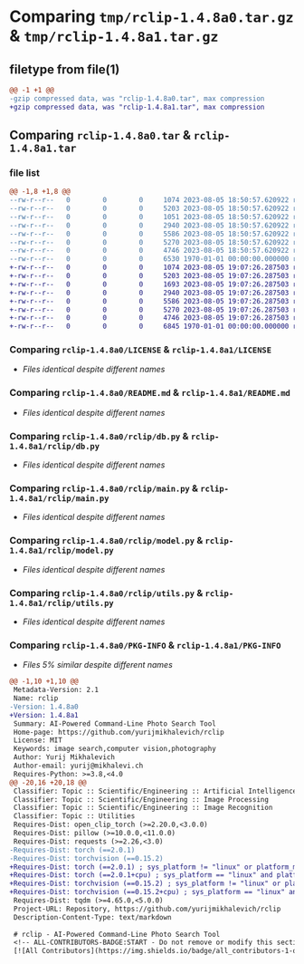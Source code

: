 # Comparing `tmp/rclip-1.4.8a0.tar.gz` & `tmp/rclip-1.4.8a1.tar.gz`

## filetype from file(1)

```diff
@@ -1 +1 @@
-gzip compressed data, was "rclip-1.4.8a0.tar", max compression
+gzip compressed data, was "rclip-1.4.8a1.tar", max compression
```

## Comparing `rclip-1.4.8a0.tar` & `rclip-1.4.8a1.tar`

### file list

```diff
@@ -1,8 +1,8 @@
--rw-r--r--   0        0        0     1074 2023-08-05 18:50:57.620922 rclip-1.4.8a0/LICENSE
--rw-r--r--   0        0        0     5203 2023-08-05 18:50:57.620922 rclip-1.4.8a0/README.md
--rw-r--r--   0        0        0     1051 2023-08-05 18:50:57.620922 rclip-1.4.8a0/pyproject.toml
--rw-r--r--   0        0        0     2940 2023-08-05 18:50:57.620922 rclip-1.4.8a0/rclip/db.py
--rw-r--r--   0        0        0     5586 2023-08-05 18:50:57.620922 rclip-1.4.8a0/rclip/main.py
--rw-r--r--   0        0        0     5270 2023-08-05 18:50:57.620922 rclip-1.4.8a0/rclip/model.py
--rw-r--r--   0        0        0     4746 2023-08-05 18:50:57.620922 rclip-1.4.8a0/rclip/utils.py
--rw-r--r--   0        0        0     6530 1970-01-01 00:00:00.000000 rclip-1.4.8a0/PKG-INFO
+-rw-r--r--   0        0        0     1074 2023-08-05 19:07:26.287503 rclip-1.4.8a1/LICENSE
+-rw-r--r--   0        0        0     5203 2023-08-05 19:07:26.287503 rclip-1.4.8a1/README.md
+-rw-r--r--   0        0        0     1693 2023-08-05 19:07:26.287503 rclip-1.4.8a1/pyproject.toml
+-rw-r--r--   0        0        0     2940 2023-08-05 19:07:26.287503 rclip-1.4.8a1/rclip/db.py
+-rw-r--r--   0        0        0     5586 2023-08-05 19:07:26.287503 rclip-1.4.8a1/rclip/main.py
+-rw-r--r--   0        0        0     5270 2023-08-05 19:07:26.287503 rclip-1.4.8a1/rclip/model.py
+-rw-r--r--   0        0        0     4746 2023-08-05 19:07:26.287503 rclip-1.4.8a1/rclip/utils.py
+-rw-r--r--   0        0        0     6845 1970-01-01 00:00:00.000000 rclip-1.4.8a1/PKG-INFO
```

### Comparing `rclip-1.4.8a0/LICENSE` & `rclip-1.4.8a1/LICENSE`

 * *Files identical despite different names*

### Comparing `rclip-1.4.8a0/README.md` & `rclip-1.4.8a1/README.md`

 * *Files identical despite different names*

### Comparing `rclip-1.4.8a0/rclip/db.py` & `rclip-1.4.8a1/rclip/db.py`

 * *Files identical despite different names*

### Comparing `rclip-1.4.8a0/rclip/main.py` & `rclip-1.4.8a1/rclip/main.py`

 * *Files identical despite different names*

### Comparing `rclip-1.4.8a0/rclip/model.py` & `rclip-1.4.8a1/rclip/model.py`

 * *Files identical despite different names*

### Comparing `rclip-1.4.8a0/rclip/utils.py` & `rclip-1.4.8a1/rclip/utils.py`

 * *Files identical despite different names*

### Comparing `rclip-1.4.8a0/PKG-INFO` & `rclip-1.4.8a1/PKG-INFO`

 * *Files 5% similar despite different names*

```diff
@@ -1,10 +1,10 @@
 Metadata-Version: 2.1
 Name: rclip
-Version: 1.4.8a0
+Version: 1.4.8a1
 Summary: AI-Powered Command-Line Photo Search Tool
 Home-page: https://github.com/yurijmikhalevich/rclip
 License: MIT
 Keywords: image search,computer vision,photography
 Author: Yurij Mikhalevich
 Author-email: yurij@mikhalevi.ch
 Requires-Python: >=3.8,<4.0
@@ -20,16 +20,18 @@
 Classifier: Topic :: Scientific/Engineering :: Artificial Intelligence
 Classifier: Topic :: Scientific/Engineering :: Image Processing
 Classifier: Topic :: Scientific/Engineering :: Image Recognition
 Classifier: Topic :: Utilities
 Requires-Dist: open_clip_torch (>=2.20.0,<3.0.0)
 Requires-Dist: pillow (>=10.0.0,<11.0.0)
 Requires-Dist: requests (>=2.26,<3.0)
-Requires-Dist: torch (==2.0.1)
-Requires-Dist: torchvision (==0.15.2)
+Requires-Dist: torch (==2.0.1) ; sys_platform != "linux" or platform_machine == "aarch64"
+Requires-Dist: torch (==2.0.1+cpu) ; sys_platform == "linux" and platform_machine != "aarch64"
+Requires-Dist: torchvision (==0.15.2) ; sys_platform != "linux" or platform_machine == "aarch64"
+Requires-Dist: torchvision (==0.15.2+cpu) ; sys_platform == "linux" and platform_machine != "aarch64"
 Requires-Dist: tqdm (>=4.65.0,<5.0.0)
 Project-URL: Repository, https://github.com/yurijmikhalevich/rclip
 Description-Content-Type: text/markdown
 
 # rclip - AI-Powered Command-Line Photo Search Tool
 <!-- ALL-CONTRIBUTORS-BADGE:START - Do not remove or modify this section -->
 [![All Contributors](https://img.shields.io/badge/all_contributors-1-orange.svg?style=flat-square)](#contributors-)
```

